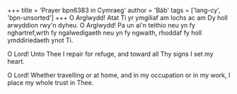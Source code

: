 +++
title = 'Prayer bpn6383 in Cymraeg'
author = 'Báb'
tags = ['lang-cy', 'bpn-unsorted']
+++
O Arglwydd!
Atat Ti yr ymgiliaf am lochs ac am Dy holl arwyddion rwy'n dyheu. O Arglwydd! Pa un ai'n teithio neu yn fy nghartref,wrth fy ngalwedigaeth neu yn fy ngwaith, rhoddaf fy holl ymddiriedaeth ynot Ti.


O Lord!
 Unto Thee I repair for refuge, and toward all Thy signs I set my heart.

O Lord! Whether travelling or at home, and in my occupation or in my work, I place my whole trust in Thee.
